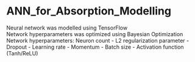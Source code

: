 # ANN_for_Absorption_Modelling

Neural network was modelled using TensorFlow <br />
Network hyperparameters was optimized using Bayesian Optimization <br />
Network hyperparameters: Neuron count - L2 regularization parameter - Dropout - Learning rate - Momentum - Batch size - Activation function (Tanh/ReLU)
